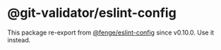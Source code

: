 # @git-validator/eslint-config

This package re-export from [@fenge/eslint-config](https://www.npmjs.com/package/@fenge/eslint-config) since v0.10.0. Use it instead.
